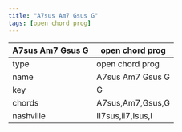 ```yaml
---
title: "A7sus Am7 Gsus G"
tags: [open chord prog]
---
```


|A7sus Am7 Gsus G|open chord prog|
|---|---|
|type|open chord prog|
|name|A7sus Am7 Gsus G|
|key|G|
|chords|A7sus,Am7,Gsus,G|
|nashville|II7sus,ii7,Isus,I|
